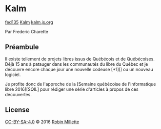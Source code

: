 # Kalm
[fed135][]
[Kalm][]
[kalm.js.org][]

Par Frederic Charette

## Préambule
Il existe tellement de projets libres issus de Québécois et de Québécoises.
Déjà 15 ans à patauger dans les communautés du libre du Québec et
je découvre encore chaque jour une nouvelle codeuse [*1][] ou un nouveau logiciel.

Je profite donc de l'approche de la
[Semaine québécoise de l'informatique libre 2016][SQIL] pour rédiger
une série d'articles à propos de ces découvertes.

## License
[CC-BY-SA-4.0][] © 2016 [Robin Millette][]

[CC-BY-SA-4.0]: cc-by-sa.md
[Robin Millette]: <http://robin.millette.info/>
[fed135]: <https://github.com/fed135>
[Kalm]: <https://github.com/fed135/Kalm>
[kalm.js.org]: <http://kalm.js.org/>
